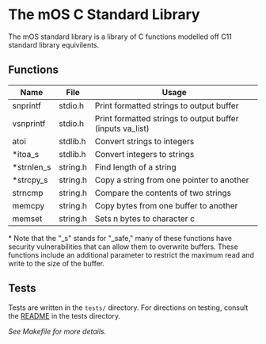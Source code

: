 # The mOS C Standard Library

The mOS standard library is a library of C functions modelled off C11 
standard library equivilents.

## Functions

| Name		| File		| Usage	    |
|---------------|---------------|-----------------------------------------------|
| snprintf	| stdio.h 	| Print formatted strings to output buffer	|
| vsnprintf | stdio.h   | Print formatted strings to output buffer (inputs va_list)
| atoi		| stdlib.h	| Convert strings to integers			|
| \*itoa\_s	| stdlib.h	| Convert integers to strings			|
| \*strnlen\_s	| string.h	| Find length of a string			|
| \*strcpy\_s	| string.h	| Copy a string from one pointer to another	|
| strncmp	| string.h	| Compare the contents of two strings		|
| memcpy	| string.h	| Copy bytes from one buffer to another		|
| memset    | string.h  | Sets n bytes to character c               |

\* Note that the "_s" stands for "_safe," many of these functions have security
vulnerabilities that can allow them to overwrite buffers. These functions include
an additional parameter to restrict the maximum read and write to the size of the
buffer.

## Tests

Tests are written in the `tests/` directory. For directions on testing, consult the [README](../../../tests/README.md) in the tests directory.

*See Makefile for more details.*
